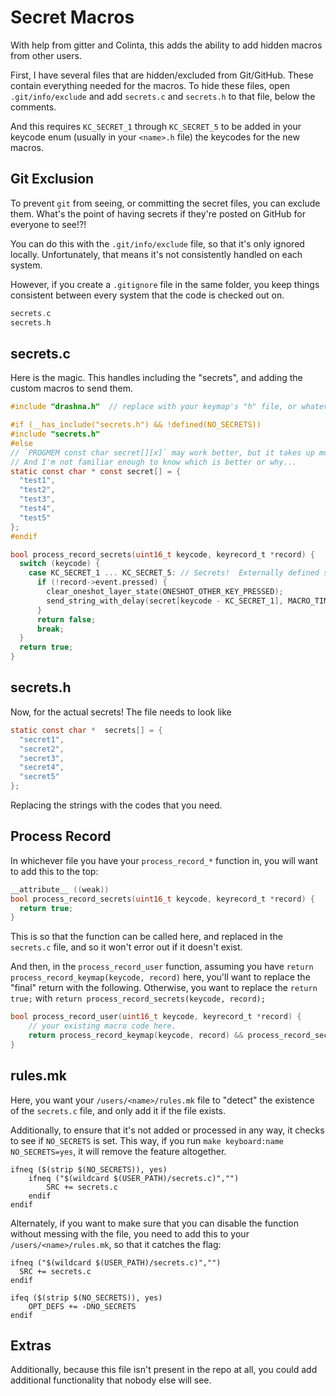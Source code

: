 # Secret Macros

With help from gitter and Colinta, this adds the ability to add hidden macros from other users.  

First, I have several files that are hidden/excluded from Git/GitHub.  These contain everything needed for the macros. To hide these files, open `.git/info/exclude` and add `secrets.c` and `secrets.h` to that file, below the comments.

And this requires `KC_SECRET_1` through `KC_SECRET_5` to be added in your keycode enum (usually in your `<name>.h` file) the keycodes for the new macros. 

## Git Exclusion 

To prevent `git` from seeing, or committing the secret files, you can exclude them.   What's the point of having secrets if they're posted on GitHub for everyone to see!?!

You can do this with the `.git/info/exclude` file, so that it's only ignored locally.  Unfortunately, that means it's not consistently handled on each system. 

However, if you create a `.gitignore` file in the same folder, you keep things consistent between every system that the code is checked out on. 

```c
secrets.c
secrets.h
```

## secrets.c

Here is the magic. This handles including the "secrets", and adding the custom macros to send them. 

```c
#include "drashna.h"  // replace with your keymap's "h" file, or whatever file stores the keycodes

#if (__has_include("secrets.h") && !defined(NO_SECRETS))
#include "secrets.h"
#else
// `PROGMEM const char secret[][x]` may work better, but it takes up more space in the firmware
// And I'm not familiar enough to know which is better or why...
static const char * const secret[] = {
  "test1",
  "test2",
  "test3",
  "test4",
  "test5"
};
#endif

bool process_record_secrets(uint16_t keycode, keyrecord_t *record) {
  switch (keycode) {
    case KC_SECRET_1 ... KC_SECRET_5: // Secrets!  Externally defined strings, not stored in repo
      if (!record->event.pressed) {
        clear_oneshot_layer_state(ONESHOT_OTHER_KEY_PRESSED);
        send_string_with_delay(secret[keycode - KC_SECRET_1], MACRO_TIMER);
      }
      return false;
      break;
  }
  return true;
}
```

## secrets.h

Now, for the actual secrets!  The file needs to look like 

```c
static const char *  secrets[] = {
  "secret1",
  "secret2",
  "secret3",
  "secret4",
  "secret5"
};
```

Replacing the strings with the codes that you need.

## Process Record

In whichever file you have your `process_record_*` function in, you will want to add this to the top:

```c
__attribute__ ((weak))
bool process_record_secrets(uint16_t keycode, keyrecord_t *record) {
  return true;
}
```

This is so that the function can be called here, and replaced in the `secrets.c` file, and so it won't error out if it doesn't exist.

And then, in the `process_record_user` function, assuming you have `return process_record_keymap(keycode, record)` here,  you'll want to replace the "final" return with the following. Otherwise, you want to replace the `return true;` with `return process_record_secrets(keycode, record);`

```c
bool process_record_user(uint16_t keycode, keyrecord_t *record) {
    // your existing macro code here. 
    return process_record_keymap(keycode, record) && process_record_secrets(keycode, record);
}
```

## rules.mk

Here, you want your `/users/<name>/rules.mk` file to "detect" the existence of the `secrets.c` file, and only add it if the file exists.  

Additionally, to ensure that it's not added or processed in any way, it checks to see if `NO_SECRETS` is set. This way, if you run `make keyboard:name NO_SECRETS=yes`, it will remove the feature altogether. 

```make
ifneq ($(strip $(NO_SECRETS)), yes)
    ifneq ("$(wildcard $(USER_PATH)/secrets.c)","")
        SRC += secrets.c
    endif
endif
```

Alternately, if you want to make sure that you can disable the function without messing with the file, you need to add this to your `/users/<name>/rules.mk`, so that it catches the flag:

```make
ifneq ("$(wildcard $(USER_PATH)/secrets.c)","")
  SRC += secrets.c
endif

ifeq ($(strip $(NO_SECRETS)), yes)
    OPT_DEFS += -DNO_SECRETS
endif
```

## Extras

Additionally, because this file isn't present in the repo at all, you could add additional functionality that nobody else will see. 
